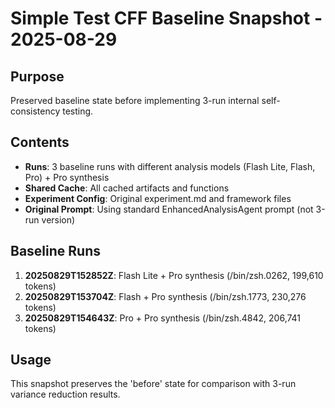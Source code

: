 # Simple Test CFF Baseline Snapshot - 2025-08-29

## Purpose
Preserved baseline state before implementing 3-run internal self-consistency testing.

## Contents
- **Runs**: 3 baseline runs with different analysis models (Flash Lite, Flash, Pro) + Pro synthesis
- **Shared Cache**: All cached artifacts and functions
- **Experiment Config**: Original experiment.md and framework files
- **Original Prompt**: Using standard EnhancedAnalysisAgent prompt (not 3-run version)

## Baseline Runs
1. **20250829T152852Z**: Flash Lite + Pro synthesis (/bin/zsh.0262, 199,610 tokens)
2. **20250829T153704Z**: Flash + Pro synthesis (/bin/zsh.1773, 230,276 tokens)  
3. **20250829T154643Z**: Pro + Pro synthesis (/bin/zsh.4842, 206,741 tokens)

## Usage
This snapshot preserves the 'before' state for comparison with 3-run variance reduction results.

